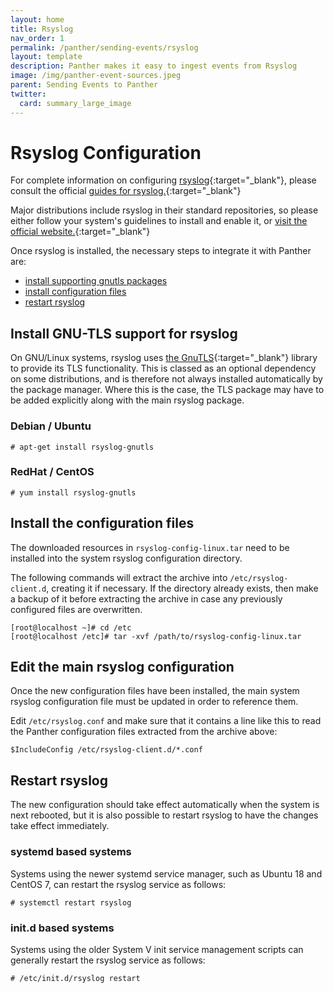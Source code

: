 ```yaml
---
layout: home
title: Rsyslog
nav_order: 1
permalink: /panther/sending-events/rsyslog
layout: template
description: Panther makes it easy to ingest events from Rsyslog
image: /img/panther-event-sources.jpeg
parent: Sending Events to Panther
twitter:
  card: summary_large_image
---
```


# Rsyslog Configuration

For complete information on configuring [rsyslog](https://www.rsyslog.com/){:target="_blank"},
please consult the official [guides for rsyslog.](https://www.rsyslog.com/category/guides-for-rsyslog/){:target="_blank"}

Major distributions include rsyslog in their standard repositories, so
please either follow your system's guidelines to install and enable
it, or [visit the official website.](https://www.rsyslog.com/){:target="_blank"}

Once rsyslog is installed, the necessary steps to integrate it with
Panther are:

 * [install supporting gnutls packages](#rl-gnutls)
 * [install configuration files](#rl-install)
 * [restart rsyslog](#rl-restart)

<a name="gnutls" id="rl-gnutls"></a>

## Install GNU-TLS support for rsyslog

On GNU/Linux systems, rsyslog uses [the GnuTLS](https://gnutls.org/){:target="_blank"}
library to provide its TLS functionality. This is classed as an
optional dependency on some distributions, and is therefore not always
installed automatically by the package manager. Where this is the
case, the TLS package may have to be added explicitly along with the
main rsyslog package.

### Debian / Ubuntu

```console
# apt-get install rsyslog-gnutls
```

### RedHat / CentOS

```console
# yum install rsyslog-gnutls
```
<a name="rl-install" id="rl-install"></a>

## Install the configuration files

The downloaded resources in `rsyslog-config-linux.tar` need to be
installed into the system rsyslog configuration directory.

The following commands will extract the archive into
`/etc/rsyslog-client.d`, creating it if necessary. If the directory
already exists, then make a backup of it before extracting the archive
in case any previously configured files are overwritten.

```console
[root@localhost ~]# cd /etc
[root@localhost /etc]# tar -xvf /path/to/rsyslog-config-linux.tar
```

## Edit the main rsyslog configuration

Once the new configuration files have been installed, the main system
rsyslog configuration file must be updated in order to reference them.

Edit `/etc/rsyslog.conf` and make sure that it contains a line like
this to read the Panther configuration files extracted from the
archive above:

```console
$IncludeConfig /etc/rsyslog-client.d/*.conf
```

<a name="restart" id="rl-restart"></a>

## Restart rsyslog

The new configuration should take effect automatically when the system
is next rebooted, but it is also possible to restart rsyslog to
have the changes take effect immediately.

### systemd based systems

Systems using the newer systemd service manager, such as Ubuntu 18 and
CentOS 7, can restart the rsyslog service as follows:

```console
# systemctl restart rsyslog
```

### init.d based systems

Systems using the older System V init service management scripts can
generally restart the rsyslog service as follows:

```console
# /etc/init.d/rsyslog restart
```
<a name="nxlog-windows" id="nxlog-linux"></a>

